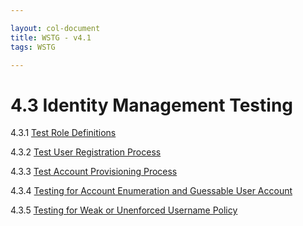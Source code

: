 ```yaml
---

layout: col-document
title: WSTG - v4.1
tags: WSTG

---
```

# 4.3 Identity Management Testing

4.3.1 [Test Role Definitions](01-Test_Role_Definitions.md)

4.3.2 [Test User Registration Process](02-Test_User_Registration_Process.md)

4.3.3 [Test Account Provisioning Process](03-Test_Account_Provisioning_Process.md)

4.3.4 [Testing for Account Enumeration and Guessable User Account](04-Testing_for_Account_Enumeration_and_Guessable_User_Account.md)

4.3.5 [Testing for Weak or Unenforced Username Policy](05-Testing_for_Weak_or_Unenforced_Username_Policy.md)
